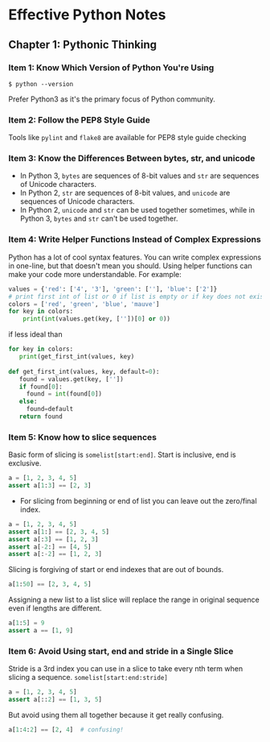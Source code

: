 # Effective Python Notes

## Chapter 1: Pythonic Thinking
### Item 1: Know Which Version of Python You're Using
```
$ python --version
```
Prefer Python3 as it's the primary focus of Python community.
### Item 2: Follow the PEP8 Style Guide
Tools like `pylint` and `flake8` are available for PEP8 style guide checking

### Item 3: Know the Differences Between bytes, str, and unicode
- In Python 3, `bytes` are sequences of 8-bit values and `str` are sequences of Unicode characters.
- In Python 2, `str` are sequences of 8-bit values, and `unicode` are sequences of Unicode characters.
- In Python 2, `unicode` and `str` can be used together sometimes, while in Python 3, `bytes` and `str` can't be used together.

### Item 4: Write Helper Functions Instead of Complex Expressions
Python has a lot of cool syntax features. You can write complex expressions in one-line, but that doesn't mean you should. Using helper functions can make your code more understandable.
For example:
```python
values = {'red': ['4', '3'], 'green': [''], 'blue': ['2']}
# print first int of list or 0 if list is empty or if key does not exist.
colors = ['red', 'green', 'blue', 'mauve']
for key in colors:
    print(int(values.get(key, [''])[0] or 0))
 ```
 if less ideal than
 ```python
 for key in colors:
    print(get_first_int(values, key)
    
 def get_first_int(values, key, default=0):
    found = values.get(key, [''])
    if found[0]:
      found = int(found[0])
    else:
      found=default
    return found
  ```
  
  ### Item 5: Know how to slice sequences
  Basic form of slicing is `somelist[start:end]`. Start is inclusive, end is exclusive.
  ```python
  a = [1, 2, 3, 4, 5]
  assert a[1:3] == [2, 3]
  ```
  - For slicing from beginning or end of list you can leave out the zero/final index.
  ```python
  a = [1, 2, 3, 4, 5]
  assert a[1:] == [2, 3, 4, 5]
  assert a[:3] == [1, 2, 3]
  assert a[-2:] == [4, 5]
  assert a[:-2] == [1, 2, 3]
  ```
  Slicing is forgiving of start or end indexes that are out of bounds.
  ```python
  a[1:50] == [2, 3, 4, 5]
  ```
  Assigning a new list to a list slice will replace the range in original sequence even if lengths are different.
  ```python
  a[1:5] = 9
  assert a == [1, 9]
  ```
  
  ### Item 6: Avoid Using start, end and stride in a Single Slice
  Stride is a 3rd index you can use in a slice to take every nth term when slicing a sequence. `somelist[start:end:stride]`
  ```python
  a = [1, 2, 3, 4, 5]
  assert a[::2] == [1, 3, 5]
 ```
 But avoid using them all together because it get really confusing.
 ```python
 a[1:4:2] == [2, 4]  # confusing!
 ```
  

